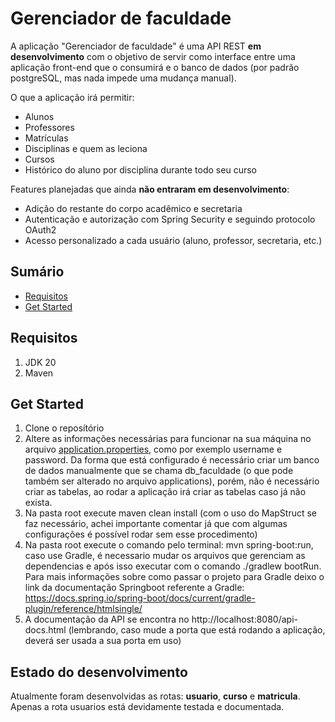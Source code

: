 # Gerenciador de faculdade
A aplicação "Gerenciador de faculdade" é uma API REST **em** **desenvolvimento** com o objetivo de servir como interface entre uma aplicação front-end que o consumirá e o banco de dados (por padrão postgreSQL, mas nada impede uma mudança manual).

O que a aplicação irá permitir:

- Alunos
- Professores
- Matrículas
- Disciplinas e quem as leciona
- Cursos 
- Histórico do aluno por disciplina durante todo seu curso

Features planejadas que ainda **não entraram em desenvolvimento**:

- Adição do restante do corpo acadêmico e secretaria
- Autenticação e autorização com Spring Security e seguindo protocolo OAuth2
- Acesso personalizado a cada usuário (aluno, professor, secretaria, etc.)

## Sumário
- [Requisitos](#requisitos)
- [Get Started](#get-started)

## Requisitos
1. JDK 20
2. Maven

## Get Started
1. Clone o reposítório
2. Altere as informações necessárias para funcionar na sua máquina no arquivo [application.properties](src/main/resources/application.properties),
como por exemplo username e password. Da forma que está configurado é necessário criar um banco de dados manualmente 
que se chama db_faculdade (o que pode também ser alterado no arquivo applications), porém, não é necessário criar 
as tabelas, ao rodar a aplicação irá criar as tabelas caso já não exista.
3. Na pasta root execute maven clean install (com o uso do MapStruct se faz necessário, achei importante comentar já que com algumas configurações é possível rodar sem esse procedimento)
3. Na pasta root execute o comando pelo terminal: mvn spring-boot:run, caso use Gradle, é necessario mudar os arquivos que gerenciam as dependencias e após isso executar com o comando ./gradlew bootRun. Para mais informações sobre como passar o projeto para Gradle deixo o link da documentação Springboot referente a Gradle: https://docs.spring.io/spring-boot/docs/current/gradle-plugin/reference/htmlsingle/
4. A documentação da API se encontra no http://localhost:8080/api-docs.html (lembrando, caso mude a porta que está rodando a aplicação, deverá ser usada a sua porta em uso)

## Estado do desenvolvimento
Atualmente foram desenvolvidas as rotas: **usuario**, **curso** e **matricula**. Apenas a rota usuarios está devidamente testada e documentada.


